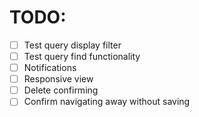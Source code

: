 # TODO:

- [ ] Test query display filter
- [ ] Test query find functionality
- [ ] Notifications
- [ ] Responsive view
- [ ] Delete confirming
- [ ] Confirm navigating away without saving
